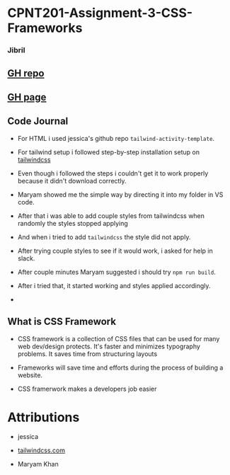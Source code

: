 # CPNT201-Assignment-3-CSS-Frameworks

### Jibril

 ## [GH repo]()
 ## [GH page]()

## Code Journal

* For HTML i used jessica's github repo `tailwind-activity-template`.

* For tailwind setup i followed step-by-step installation setup on [tailwindcss](https://tailwindcss.com/docs/installation)

* Even though i followed the steps i couldn't get it to work properly because it didn't download correctly.

* Maryam showed me the simple way by directing it into my folder in VS code.

* After that i was able to add couple styles from tailwindcss when randomly the styles stopped applying

* And when i tried to add `tailwindcss` the style did not apply.

* After trying couple styles to see if it would work, i asked for help in slack.

* After couple minutes Maryam suggested i should try `npm run build`.

* After i tried that, it started working and styles applied accordingly.

*

## What is CSS Framework

* CSS framework is a collection of CSS files
that can be used for many web dev/design protects. It's faster and minimizes typography problems. It saves time from structuring layouts 

* Frameworks will save time and efforts during the process of building a website. 

* CSS framerwork makes a developers job easier

# Attributions

* jessica

* [tailwindcss.com](https://tailwindcss.com/docs/installation)

* Maryam Khan